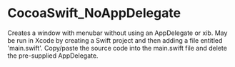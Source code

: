 # CocoaSwift_NoAppDelegate
Creates a window with menubar without using an AppDelegate or xib.  May be run in Xcode by creating a Swift project and then adding a file entitled 'main.swift'.  Copy/paste the source code into the main.swift file and delete the pre-supplied AppDelegate.
